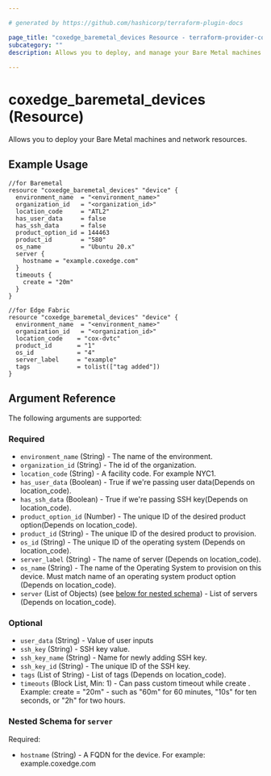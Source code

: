 ```yaml
---

# generated by https://github.com/hashicorp/terraform-plugin-docs

page_title: "coxedge_baremetal_devices Resource - terraform-provider-coxedge"
subcategory: ""
description: Allows you to deploy, and manage your Bare Metal machines and network resources.
  
---
```


# coxedge_baremetal_devices (Resource)

Allows you to deploy your Bare Metal machines and network resources.

Example Usage
---

```
//for Baremetal
resource "coxedge_baremetal_devices" "device" {
  environment_name  = "<environment_name>"
  organization_id   = "<organization_id>"
  location_code     = "ATL2"
  has_user_data     = false
  has_ssh_data      = false
  product_option_id = 144463
  product_id        = "580"
  os_name           = "Ubuntu 20.x"
  server {
    hostname = "example.coxedge.com"
  }
  timeouts {
    create = "20m"
  }
}

//for Edge Fabric
resource "coxedge_baremetal_devices" "device" {
  environment_name  = "<environment_name>"
  organization_id   = "<organization_id>"
  location_code    = "cox-dvtc"
  product_id       = "1"
  os_id            = "4"
  server_label     = "example"
  tags             = tolist(["tag added"])
}
```

<!-- schema generated by tfplugindocs -->

## Argument Reference

The following arguments are supported:

### Required

- `environment_name` (String) - The name of the environment.
- `organization_id` (String) - The id of the organization.
- `location_code` (String) - A facility code. For example NYC1.
- `has_user_data` (Boolean) - True if we're passing user data(Depends on location_code).
- `has_ssh_data` (Boolean) - True if we're passing SSH key(Depends on location_code).
- `product_option_id` (Number) - The unique ID of the desired product option(Depends on location_code).
- `product_id` (String) - The unique ID of the desired product to provision.
- `os_id` (String) - The unique ID of the operating system (Depends on location_code).
- `server_label` (String) - The name of server (Depends on location_code).
- `os_name` (String) - The name of the Operating System to provision on this device. Must match name of an operating
  system product option (Depends on location_code).
- `server` (List of Objects) (see [below for nested schema](#nestedblock--server)) - List of servers (Depends on location_code).

### Optional

- `user_data` (String) - Value of user inputs
- `ssh_key` (String) - SSH key value.
- `ssh_key_name` (String) - Name for newly adding SSH key.
- `ssh_key_id` (String) - The unique ID of the SSH key.
- `tags` (List of String) - List of tags (Depends on location_code).
- `timeouts` (Block List, Min: 1) - Can pass custom timeout while create . Example: create = "20m"  - such as "60m" for
  60 minutes, "10s" for ten seconds, or "2h" for two hours.

<a id="nestedblock--server"></a>

### Nested Schema for `server`

Required:

- `hostname` (String) - A FQDN for the device. For example: example.coxedge.com

